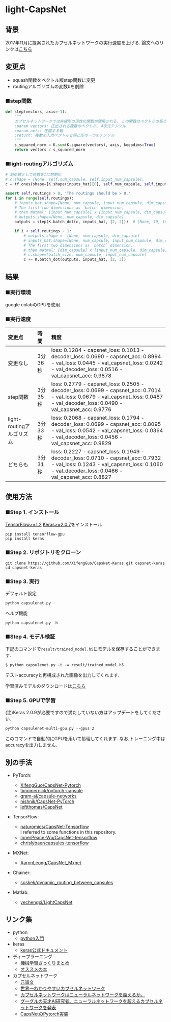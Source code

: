 # light-CapsNet

## 背景
 2017年11月に提案されたカプセルネットワークの実行速度を上げる.
論文へのリンクは[こちら](http://papers.nips.cc/paper/6975-dynamic-routing-between-capsules.pdf)


## 変更点
- squash関数をベクトル版step関数に変更
- routingアルゴリズムの変数bを削除

### ■step関数
```python
def step(vectors, axis=-1):
    """
    カプセルネットワークでは非線形の活性化関数が使用される. この関数はベクトルの長さを0~1に圧縮する.
    :param vectors: 圧出される複数のベクトル, 4次元テンソル
    :param axis: 圧縮する軸
    :return: 複数の入力ベクトルと同じ形の一つのテンソル
    """
    s_squared_norm = K.sum(K.square(vectors), axis, keepdims=True)
    return vectors / s_squared_norm
```

### ■light-routingアルゴリズム
```python
# 前処理として係数を1に初期化
# c.shape = [None, self.num_capsule, self.input_num_capsule].
c = tf.ones(shape=[K.shape(inputs_hat)[0], self.num_capsule, self.input_num_capsule])

assert self.routings > 0, 'The routings should be > 0.'
for i in range(self.routings):
    # inputs_hat.shape=[None, num_capsule, input_num_capsule, dim_capsule]
    # The first two dimensions as `batch` dimension,
    # then matmal: [input_num_capsule] x [input_num_capsule, dim_capsule] -> [dim_capsule].
    # outputs.shape=[None, num_capsule, dim_capsule]
    outputs = step(K.batch_dot(c, inputs_hat, [2, 2]))  # [None, 10, 16]

    if i < self.routings - 1:
        # outputs.shape =  [None, num_capsule, dim_capsule]
        # inputs_hat.shape=[None, num_capsule, input_num_capsule, dim_capsule]
        # The first two dimensions as `batch` dimension,
        # then matmal: [dim_capsule] x [input_num_capsule, dim_capsule]^T -> [input_num_capsule].
        # c.shape=[batch_size, num_capsule, input_num_capsule]
        c += K.batch_dot(outputs, inputs_hat, [2, 3])
```


## 結果
### ■実行環境
google colabのGPUを使用.

### ■実行速度
|変更点|時間|精度|
|:-----|:---|:--|
|変更なし|3分36秒|loss: 0.1284 - capsnet_loss: 0.1013 - decoder_loss: 0.0690 - capsnet_acc: 0.8994 - val_loss: 0.0445 - val_capsnet_loss: 0.0242 - val_decoder_loss: 0.0516 - val_capsnet_acc: 0.9878|
|step関数|3分35秒|loss: 0.2779 - capsnet_loss: 0.2505 - decoder_loss: 0.0699 - capsnet_acc: 0.7014 - val_loss: 0.0679 - val_capsnet_loss: 0.0487 - val_decoder_loss: 0.0490 - val_capsnet_acc: 0.9776|
|light-routingアルゴリズム|3分33秒|loss: 0.2068 - capsnet_loss: 0.1794 - decoder_loss: 0.0699 - capsnet_acc: 0.8095 - val_loss: 0.0542 - val_capsnet_loss: 0.0364 - val_decoder_loss: 0.0456 - val_capsnet_acc: 0.9829|
|どちらも|3分31秒|loss: 0.2227 - capsnet_loss: 0.1949 - decoder_loss: 0.0710 - capsnet_acc: 0.7932 - val_loss: 0.1243 - val_capsnet_loss: 0.1060 - val_decoder_loss: 0.0466 - val_capsnet_acc: 0.8827|

## 使用方法

### ■Step 1. インストール
[TensorFlow>=1.2](https://github.com/tensorflow/tensorflow)
[Keras>=2.0.7](https://github.com/fchollet/keras)をインストール 
```
pip install tensorflow-gpu
pip install keras
```

### ■Step 2. リポジトリをクローン
```
git clone https://github.com/XifengGuo/CapsNet-Keras.git capsnet-keras
cd capsnet-keras
```

### ■Step 3. 実行

デフォルト設定
```
python capsulenet.py
```

ヘルプ機能
```
python capsulenet.py -h
```

### ■Step 4. モデル検証

下記のコマンドで`result/trained_model.h5`にモデルを保存することができます.
```
$ python capsulenet.py -t -w result/trained_model.h5
```
テストaccuracyと再構成された画像を出力してくれます.

学習済みモデルのダウンロードは[こちら](https://pan.baidu.com/s/1sldqQo1)


### ■Step 5. GPUで学習

(注)Keras 2.0.9が必要ですので満たしていない方はアップデートをしてください.  
```
python capsulenet-multi-gpu.py --gpus 2
```
このコマンドで自動的にGPUを用いて処理してくれます. なお,トレーニング中はaccuracyを出力しません.

## 別の手法

- PyTorch:
  - [XifengGuo/CapsNet-Pytorch](https://github.com/XifengGuo/CapsNet-Pytorch)
  - [timomernick/pytorch-capsule](https://github.com/timomernick/pytorch-capsule)
  - [gram-ai/capsule-networks](https://github.com/gram-ai/capsule-networks)
  - [nishnik/CapsNet-PyTorch](https://github.com/nishnik/CapsNet-PyTorch.git)
  - [leftthomas/CapsNet](https://github.com/leftthomas/CapsNet)
  
- TensorFlow:
  - [naturomics/CapsNet-Tensorflow](https://github.com/naturomics/CapsNet-Tensorflow.git)   
  I referred to some functions in this repository.
  - [InnerPeace-Wu/CapsNet-tensorflow](https://github.com/InnerPeace-Wu/CapsNet-tensorflow)   
  - [chrislybaer/capsules-tensorflow](https://github.com/chrislybaer/capsules-tensorflow)

- MXNet:
  - [AaronLeong/CapsNet_Mxnet](https://github.com/AaronLeong/CapsNet_Mxnet)
  
- Chainer:
  - [soskek/dynamic_routing_between_capsules](https://github.com/soskek/dynamic_routing_between_capsules)

- Matlab:
  - [yechengxi/LightCapsNet](https://github.com/yechengxi/LightCapsNet)

## リンク集
- python 
    - [python入門](http://www.tohoho-web.com/python/)
- keras
    - [keras公式ドキュメント](https://keras.io/ja/)
- ディープラーニング
    - [機械学習ざっくりまとめ](https://qiita.com/frost_star/items/21de02ce0d77a156f53d)
    - [オススメの本](https://www.oreilly.co.jp/books/9784873117584/)
- カプセルネットワーク 
    - [元論文](http://papers.nips.cc/paper/6975-dynamic-routing-between-capsules.pdf)
    - [世界一わかりやすいカプセルネットワーク](http://blog.aidemy.net/entry/2017/12/03/052302)
    - [カプセルネットワークはニューラルネットワークを超えるか。](https://qiita.com/hiyoko9t/items/f426cba38b6ca1a7aa2b)
    - [グーグルの天才AI研究者、ニューラルネットワークを超えるカプセルネットワークを発表](https://wired.jp/2017/11/28/google-capsule-networks/)
    - [CapsNetのPytorch実装](https://qiita.com/motokimura/items/cae9defed10cb5efeb62)
